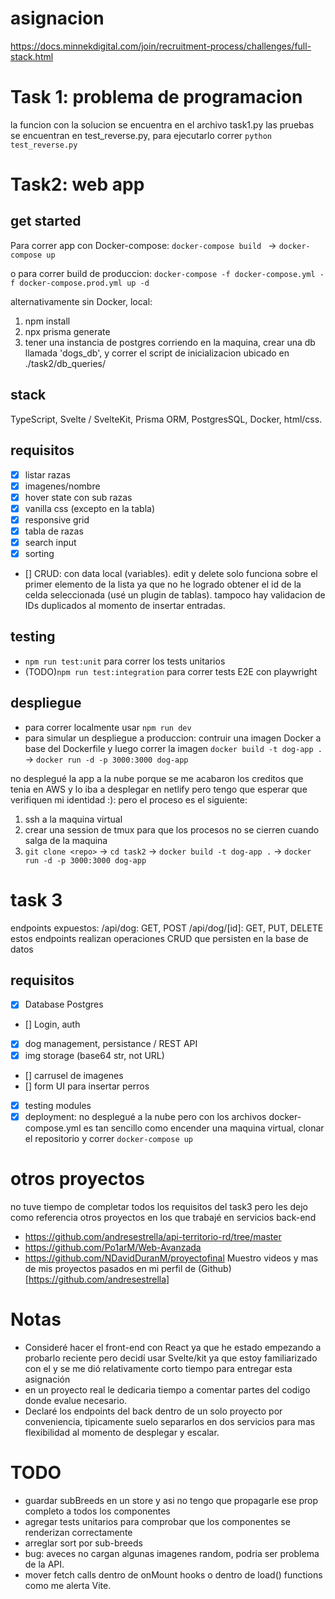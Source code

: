 # asignacion
https://docs.minnekdigital.com/join/recruitment-process/challenges/full-stack.html

# Task 1: problema de programacion
la funcion con la solucion se encuentra en el archivo task1.py
las pruebas se encuentran en test_reverse.py, para ejecutarlo correr `python test_reverse.py`


# Task2: web app
## get started
Para correr app con Docker-compose:
`docker-compose build ` -> `docker-compose up`

o para correr build de produccion:
`docker-compose -f docker-compose.yml -f docker-compose.prod.yml up -d`

alternativamente sin Docker, local:
1. npm install
2. npx prisma generate
3. tener una instancia de postgres corriendo en la maquina, crear una db llamada 'dogs_db', y correr el script de inicializacion ubicado en ./task2/db_queries/

## stack
TypeScript, Svelte / SvelteKit, Prisma ORM, PostgresSQL, Docker, html/css.

## requisitos
- [x] listar razas
- [x] imagenes/nombre
- [x] hover state con sub razas
- [x] vanilla css (excepto en la tabla)
- [x] responsive grid
- [x] tabla de razas
- [x] search input
- [x] sorting
- [] CRUD: con data local (variables).
edit y delete solo funciona sobre el primer elemento de la lista ya que no he logrado obtener el id de la celda seleccionada (usé un plugin de tablas).
tampoco hay validacion de IDs duplicados al momento de insertar entradas.

## testing
- `npm run test:unit` para correr los tests unitarios
- (TODO)`npm run test:integration` para correr tests E2E con playwright

## despliegue
- para correr localmente usar `npm run dev`
- para simular un despliegue a produccion: contruir una imagen Docker a base del Dockerfile y luego correr la imagen `docker build -t dog-app .` -> `docker run -d -p 3000:3000 dog-app`

no desplegué la app a la nube porque se me acabaron los creditos que tenia en AWS y lo iba a desplegar en netlify pero tengo que esperar que verifiquen mi identidad :):
pero el proceso es el siguiente:
1. ssh a la maquina virtual
2. crear una session de tmux para que los procesos no se cierren cuando salga de la maquina
3. `git clone <repo>` -> `cd task2` -> `docker build -t dog-app .` -> `docker run -d -p 3000:3000 dog-app`


# task 3
endpoints expuestos:
/api/dog:  GET, POST
/api/dog/[id]: GET, PUT, DELETE
estos endpoints realizan operaciones CRUD que persisten en la base de datos

## requisitos
- [x] Database Postgres
- []  Login, auth
- [x] dog management, persistance / REST API
- [x] img storage (base64 str, not URL)
- [] carrusel de imagenes
- [] form UI para insertar perros
- [x] testing modules
- [x] deployment: no desplegué a la nube pero con los archivos docker-compose.yml es tan sencillo como encender una maquina virtual, clonar el repositorio y correr `docker-compose up`

# otros proyectos
no tuve tiempo de completar todos los requisitos del task3 pero les dejo como referencia otros proyectos en los que trabajé en servicios back-end
- https://github.com/andresestrella/api-territorio-rd/tree/master
- https://github.com/Po1arM/Web-Avanzada
- https://github.com/NDavidDuranM/proyectofinal
Muestro videos y mas de mis proyectos pasados en mi perfil de (Github)[https://github.com/andresestrella]


# Notas
- Consideré hacer el front-end con React ya que he estado empezando a probarlo reciente pero decidí usar Svelte/kit ya que estoy familiarizado con el y se me dió relativamente corto tiempo para entregar esta asignación
- en un proyecto real le dedicaria tiempo a comentar partes del codigo donde evalue necesario.
- Declaré los endpoints del back dentro de un solo proyecto por conveniencia, tipicamente suelo separarlos en dos servicios para mas flexibilidad al momento de desplegar y escalar.

# TODO
- guardar subBreeds en un store y asi no tengo que propagarle ese prop completo a todos los componentes <DogCard>
- agregar tests unitarios para comprobar que los componentes se renderizan correctamente
- arreglar sort por sub-breeds
- bug: aveces no cargan algunas imagenes random, podria ser problema de la API.
- mover fetch calls dentro de onMount hooks o dentro de load() functions como me alerta Vite.
